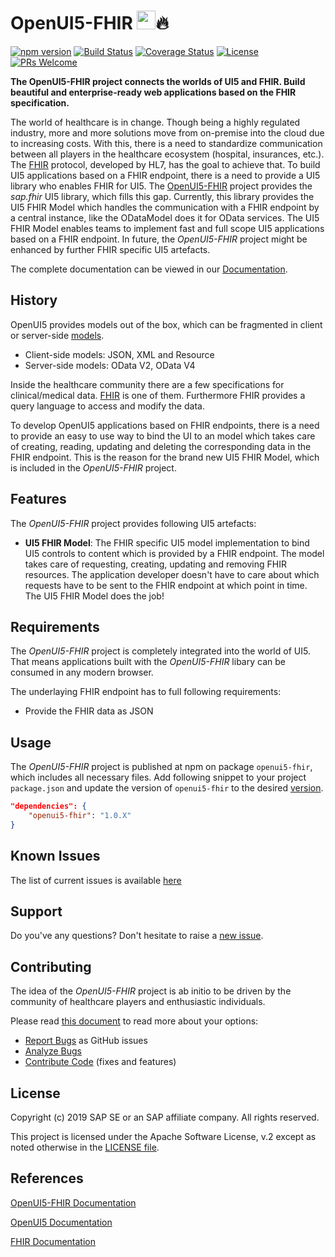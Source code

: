 # OpenUI5-FHIR <a href="https://openui5.org/"><img height="30px" src="https://openui5.hana.ondemand.com/resources/sap/ui/documentation/sdk/images/logo_ui5.png"></a>🔥 
[![npm version](https://badge.fury.io/js/openui5-fhir.svg)](//www.npmjs.com/package/openui5-fhir)
[![Build Status](https://travis-ci.org/SAP/openui5-fhir.svg?branch=master)](https://travis-ci.org/SAP/openui5-fhir)
[![Coverage Status](https://coveralls.io/repos/github/SAP/openui5-fhir/badge.svg?branch=master)](https://coveralls.io/github/SAP/openui5-fhir?branch=master)
[![License](https://img.shields.io/badge/license-Apache%202.0-blue.svg)](LICENSE.txt)
[![PRs Welcome](https://img.shields.io/badge/PRs-welcome-brightgreen.svg)](CONTRIBUTING.md)

**The OpenUI5-FHIR project connects the worlds of UI5 and FHIR. Build beautiful and enterprise-ready web applications based on the FHIR specification.**

The world of healthcare is in change. Though being a highly regulated industry, more and more solutions move from on-premise into the cloud due to increasing costs. With this, there is a need to standardize communication between all players in the healthcare ecosystem (hospital, insurances, etc.). The [FHIR](https://www.hl7.org/fhir/index.html) protocol, developed by HL7, has the goal to achieve that. To build UI5 applications based on a FHIR endpoint, there is a need to provide a UI5 library who enables FHIR for UI5. The [OpenUI5-FHIR](https://github.com/SAP/openui5-fhir) project provides the *sap.fhir* UI5 library, which fills this gap. Currently, this library provides the UI5 FHIR Model which handles the communication with a FHIR endpoint by a central instance, like the ODataModel does it for OData services. The UI5 FHIR Model enables teams to implement fast and full scope UI5 applications based on a FHIR endpoint. In future, the *OpenUI5-FHIR* project might be enhanced by further FHIR specific UI5 artefacts.

The complete documentation can be viewed in our [Documentation](https://sap.github.io/openui5-fhir/).

## History

OpenUI5 provides models out of the box, which can be fragmented in client or server-side [models](https://openui5.hana.ondemand.com/#/topic/e1b625940c104b558e52f47afe5ddb4f).
- Client-side models: JSON, XML and Resource
- Server-side models: OData V2, OData V4

Inside the healthcare community there are a few specifications for clinical/medical data. [FHIR](https://www.hl7.org/fhir/) is one of them. Furthermore FHIR provides a query language to access and modify the data.

To develop OpenUI5 applications based on FHIR endpoints, there is a need to provide an easy to use way to bind the UI to an model which takes care of creating, reading, updating and deleting the corresponding data in the FHIR endpoint. This is the reason for the brand new UI5 FHIR Model, which is included in the *OpenUI5-FHIR* project.

## Features

The *OpenUI5-FHIR* project provides following UI5 artefacts:
- **UI5 FHIR Model**: The FHIR specific UI5 model implementation to bind UI5 controls to content which is provided by a FHIR endpoint. The model takes care of requesting, creating, updating and removing FHIR resources. The application developer doesn't have to care about which requests have to be sent to the FHIR endpoint at which point in time. The UI5 FHIR Model does the job!

## Requirements

The *OpenUI5-FHIR* project is completely integrated into the world of UI5. That means applications built with the *OpenUI5-FHIR* libary can be consumed in any modern browser.

The underlaying FHIR endpoint has to full following requirements:
- Provide the FHIR data as JSON

## Usage

The *OpenUI5-FHIR* project is published at npm on package `openui5-fhir`, which includes all necessary files. Add following snippet to your project `package.json` and update the version of `openui5-fhir` to the desired [version](https://github.com/SAP/openui5-fhir/releases).
```json
"dependencies": {
	"openui5-fhir": "1.0.X"
}
```

## Known Issues

The list of current issues is available [here](https://github.com/SAP/openui5-fhir/issues)

## Support

Do you've any questions? Don't hesitate to raise a [new issue](https://github.com/SAP/openui5-fhir/issues/new/choose).

## Contributing

The idea of the *OpenUI5-FHIR* project is ab initio to be driven by the community of healthcare players and enthusiastic individuals.

Please read [this document](CONTRIBUTING.md) to read more about your options:

- [Report Bugs](CONTRIBUTING.md#report-an-issue) as GitHub issues
- [Analyze Bugs](CONTRIBUTING.md#analyze-issues)
- [Contribute Code](CONTRIBUTING.md#contribute-code) (fixes and features)

## License

Copyright (c) 2019 SAP SE or an SAP affiliate company. All rights reserved.

This project is licensed under the Apache Software License, v.2 except as noted otherwise in the [LICENSE file](LICENSE.txt).

## References

[OpenUI5-FHIR Documentation](https://sap.github.io/openui5-fhir/)

[OpenUI5 Documentation](https://openui5.hana.ondemand.com/)

[FHIR Documentation](https://www.hl7.org/fhir/index.html)